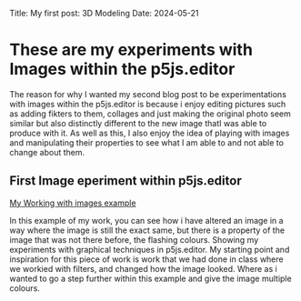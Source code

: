 Title: My first post: 3D Modeling
Date: 2024-05-21

# These are my experiments with Images within the p5js.editor

The reason for why I wanted my second blog post to be experimentations with images within the p5js.editor is because i enjoy editing pictures such as adding fikters to them, collages and just making the original photo seem similar but also distinctly different to the new image thatI was able to produce with it. As well as this, I also enjoy the idea of playing with images and manipulating their properties to see what I am able to and not able to change about them.

## First Image eperiment within p5js.editor

[My Working with images example](/skills-github-pages/creativeCode/Image-work_1/index.html)

In this example of my work, you can see how i have altered an image in a way where the image is still the exact same, but there is a property of the image that was not there before, the flashing colours. Showing my experiments with graphical techniques in p5js.editor. My starting point and inspiration for this piece of work is work that we had done in class where we workied with filters, and changed how the image looked. Where as i wanted to go a step further within this example and give the image multiple colours.





